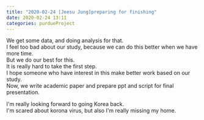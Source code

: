 ```yaml
---
title: "2020-02-24 [Jeesu Jung]preparing for finishing"
date: 2020-02-24 13:11
categories: purdueProject
---
```

  

We get some data, and doing analysis for that.  
I feel too bad about our study, because we can do this better when we have more time.  
But we do our best for this.  
It is really hard to take the first step.  
I hope someone who have interest in this make better work based on our study.  
Now, we write academic paper and prepare ppt and script for final presentation.  
  
I'm really looking forward to going Korea back.  
I'm scared about korona virus, but also I'm really missing my home.  

